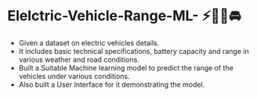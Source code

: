 # Elelctric-Vehicle-Range-ML- ⚡🪫🔋🚘


- Given a dataset on electric vehicles details.
- It includes basic technical specifications, battery capacity and range in various weather and road conditions.
- Built a Suitable Machine learning model to predict the range of the vehicles under various conditions.
- Also built a User Interface for it demonstrating the model.
